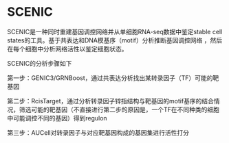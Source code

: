 # SCENIC
SCENIC是一种同时重建基因调控网络并从单细胞RNA-seq数据中鉴定stable cell states的工具。基于共表达和DNA模基序（motif）分析推断基因调控网络 ，然后在每个细胞中分析网络活性以鉴定细胞状态。

SCENIC的分析步骤如下

第一步：GENIC3/GRNBoost，通过共表达分析找出某转录因子（TF）可能的靶基因

第二步：RcisTarget，通过分析转录因子锌指结构与靶基因的motif基序的结合情况，筛选可能的靶基因（不直接进行第二步的原因是，一个TF在不同种类的细胞中可能调控不同的基因）得到regulon

第三步：AUCell对转录因子与对应靶基因构成的基因集进行活性打分


